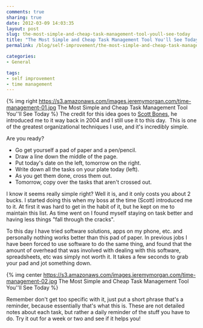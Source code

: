 ```yaml
---
comments: true
sharing: true
date: 2012-03-09 14:03:35
layout: post
slug: the-most-simple-and-cheap-task-management-tool-youll-see-today
title: "The Most Simple and Cheap Task Management Tool You'll See Today."
permalink: /blog/self-improvement/the-most-simple-and-cheap-task-management-tool-youll-see-today/

categories:
- General

tags:
- self improvement
- time management
---
```



{% img right https://s3.amazonaws.com/images.jeremymorgan.com/time-management-01.jpg The Most Simple and Cheap Task Management Tool You''ll See Today %}
The credit for this idea goes to [Scott Bones](http://www.scottbones.com), he introduced me to it way back in 2004 and I still use it to this day.  This is one of the greatest organizational techniques I use, and it's incredibly simple.

Are you ready?
	
  * Go get yourself a pad of paper and a pen/pencil.
  * Draw a line down the middle of the page.
  * Put today's date on the left, tomorrow on the right.
  * Write down all the tasks on your plate today (left).
  * As you get them done, cross them out.
  * Tomorrow, copy over the tasks that aren't crossed out.

I know it seems really simple right? Well it is, and it only costs you about 2 bucks. I started doing this when my boss at the time (Scott) introduced me to it. At first it was hard to get in the habit of it, but he kept on me to maintain this list. As time went on I found myself staying on task better and having less things "fall through the cracks".

To this day I have tried software solutions, apps on my phone, etc. and personally nothing works better than this pad of paper. In previous jobs I have been forced to use software to do the same thing, and found that the amount of overhead that was involved with dealing with this software, spreadsheets, etc was simply not worth it. It takes a few seconds to grab your pad and jot something down.

{% img center https://s3.amazonaws.com/images.jeremymorgan.com/time-management-02.jpg The Most Simple and Cheap Task Management Tool You''ll See Today %}

Remember don't get too specific with it, just put a short phrase that's a reminder, because essentially that's what this is. These are not detailed notes about each task, but rather a daily reminder of the stuff you have to do. Try it out for a week or two and see if it helps you!


